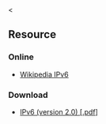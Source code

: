 &lt;

Resource
--------

### Online

-   [Wikipedia IPv6](http://en.wikipedia.org/wiki/Ipv6)

### Download

-   [IPv6 (version 2.0) \[.pdf\]](static/cs/IPv6.pdf)
